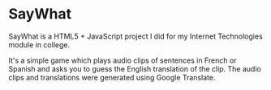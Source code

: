 SayWhat
=======

SayWhat is a HTML5 + JavaScript project I did for my Internet Technologies module in college.

It's a simple game which plays audio clips of sentences in French or Spanish and asks you to guess the English translation of the clip. The audio clips and translations were generated using Google Translate.
